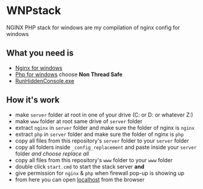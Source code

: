 # WNPstack
NGINX PHP stack for windows
are my compilation of nginx config for windows

## What you need is
- [Nginx for windows](http://nginx.org/en/download.html)
- [Php for windows](http://windows.php.net/download/) choose **Non Thread Safe**
- [RunHiddenConsole.exe](server/RunHiddenConsole.exe)

## How it's work

- make `server` folder at root in one of your drive (C: or D: or whatever Z:)
- make `www` folder at root same drive of `server` folder
- extract `nginx` in `server` folder and make sure the folder of nginx is `nginx`
- extract `php` in `server` folder and make sure the folder of nginx is `php`
- copy all files from this repository's `server` folder to your `server` folder
- copy all folders inside `_config_replacement` and paste inside your `server` folder _and choose replace all_
- copy all files from this repository's `www` folder to your `www` folder
- double click `start.cmd` to start the stack server **and**
- give permission for `nginx` & `php` when firewall pop-up is showing up
- from here you can open [localhost](http://localhost/) from the browser


